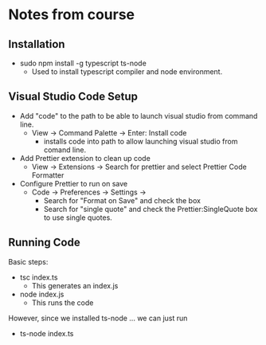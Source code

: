 # Notes from course

## Installation

- sudo npm install -g typescript ts-node
  - Used to install typescript compiler and node environment.

## Visual Studio Code Setup

- Add "code" to the path to be able to launch visual studio from command line.
  - View -> Command Palette -> Enter: Install code
    - installs code into path to allow launching visual studio from comand line.
- Add Prettier extension to clean up code
  - View -> Extensions -> Search for prettier and select Prettier Code Formatter
- Configure Prettier to run on save
  - Code -> Preferences -> Settings ->
    - Search for "Format on Save" and check the box
    - Search for "single quote" and check the Prettier:SingleQuote box to use single quotes.

## Running Code

Basic steps:

- tsc index.ts
  - This generates an index.js
- node index.js
  - This runs the code

However, since we installed ts-node ... we can just run

- ts-node index.ts
